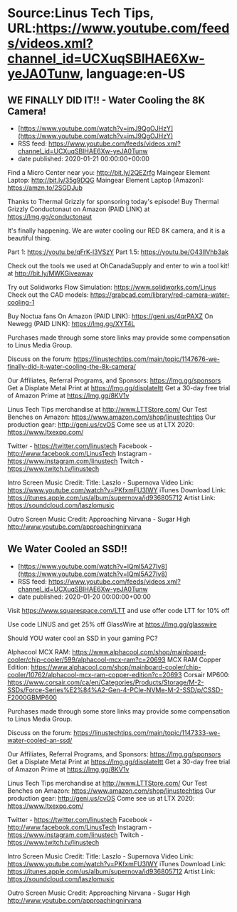 # Source:Linus Tech Tips, URL:https://www.youtube.com/feeds/videos.xml?channel_id=UCXuqSBlHAE6Xw-yeJA0Tunw, language:en-US

## WE FINALLY DID IT!! - Water Cooling the 8K Camera!
 - [https://www.youtube.com/watch?v=imJ9QgOJHzY](https://www.youtube.com/watch?v=imJ9QgOJHzY)
 - RSS feed: https://www.youtube.com/feeds/videos.xml?channel_id=UCXuqSBlHAE6Xw-yeJA0Tunw
 - date published: 2020-01-21 00:00:00+00:00

Find a Micro Center near you: http://bit.ly/2QEZrfg
Maingear Element Laptop: http://bit.ly/35g9DQG
Maingear Element Laptop (Amazon): https://amzn.to/2SGDJub

Thanks to Thermal Grizzly for sponsoring today's episode! Buy Thermal Grizzly Conductonaut on Amazon (PAID LINK) at https://lmg.gg/conductonaut

It's finally happening. We are water cooling our RED 8K camera, and it is a beautiful thing.

Part 1: https://youtu.be/qFrK-l3VSzY
Part 1.5: https://youtu.be/O43IIVhb3ak

Check out the tools we used at OhCanadaSupply and enter to win a tool kit! at http://bit.ly/MWKGiveaway

Try out Solidworks Flow Simulation: https://www.solidworks.com/Linus
Check out the CAD models: https://grabcad.com/library/red-camera-water-cooling-1

Buy Noctua fans
On Amazon (PAID LINK): https://geni.us/4qrPAXZ
On Newegg (PAID LINK): https://lmg.gg/XYT4L

Purchases made through some store links may provide some compensation to Linus Media Group.

Discuss on the forum: https://linustechtips.com/main/topic/1147676-we-finally-did-it-water-cooling-the-8k-camera/

Our Affiliates, Referral Programs, and Sponsors: https://lmg.gg/sponsors
Get a Displate Metal Print at https://lmg.gg/displateltt
Get a 30-day free trial of Amazon Prime at https://lmg.gg/8KV1v

Linus Tech Tips merchandise at http://www.LTTStore.com/ 
Our Test Benches on Amazon: https://www.amazon.com/shop/linustechtips 
Our production gear: http://geni.us/cvOS
Come see us at LTX 2020: https://www.ltxexpo.com/

Twitter - https://twitter.com/linustech
Facebook - http://www.facebook.com/LinusTech
Instagram - https://www.instagram.com/linustech
Twitch - https://www.twitch.tv/linustech 

Intro Screen Music Credit:
Title: Laszlo - Supernova
Video Link: https://www.youtube.com/watch?v=PKfxmFU3lWY
iTunes Download Link: https://itunes.apple.com/us/album/supernova/id936805712
Artist Link: https://soundcloud.com/laszlomusic

Outro Screen Music Credit: Approaching Nirvana - Sugar High http://www.youtube.com/approachingnirvana

## We Water Cooled an SSD!!
 - [https://www.youtube.com/watch?v=lQmI5A27Iv8](https://www.youtube.com/watch?v=lQmI5A27Iv8)
 - RSS feed: https://www.youtube.com/feeds/videos.xml?channel_id=UCXuqSBlHAE6Xw-yeJA0Tunw
 - date published: 2020-01-20 00:00:00+00:00

Visit https://www.squarespace.com/LTT and use offer code LTT for 10% off

Use code LINUS and get 25% off GlassWire at https://lmg.gg/glasswire

Should YOU water cool an SSD in your gaming PC?

Alphacool MCX RAM: https://www.alphacool.com/shop/mainboard-cooler/chip-cooler/599/alphacool-mcx-ram?c=20693
MCX RAM Copper Edition: https://www.alphacool.com/shop/mainboard-cooler/chip-cooler/10762/alphacool-mcx-ram-copper-edition?c=20693
Corsair MP600: https://www.corsair.com/ca/en/Categories/Products/Storage/M-2-SSDs/Force-Series%E2%84%A2-Gen-4-PCIe-NVMe-M-2-SSD/p/CSSD-F2000GBMP600

Purchases made through some store links may provide some compensation to Linus Media Group.

Discuss on the forum: https://linustechtips.com/main/topic/1147333-we-water-cooled-an-ssd/

Our Affiliates, Referral Programs, and Sponsors: https://lmg.gg/sponsors
Get a Displate Metal Print at https://lmg.gg/displateltt
Get a 30-day free trial of Amazon Prime at https://lmg.gg/8KV1v

Linus Tech Tips merchandise at http://www.LTTStore.com/ 
Our Test Benches on Amazon: https://www.amazon.com/shop/linustechtips 
Our production gear: http://geni.us/cvOS
Come see us at LTX 2020: https://www.ltxexpo.com/

Twitter - https://twitter.com/linustech
Facebook - http://www.facebook.com/LinusTech
Instagram - https://www.instagram.com/linustech
Twitch - https://www.twitch.tv/linustech 

Intro Screen Music Credit:
Title: Laszlo - Supernova
Video Link: https://www.youtube.com/watch?v=PKfxmFU3lWY
iTunes Download Link: https://itunes.apple.com/us/album/supernova/id936805712
Artist Link: https://soundcloud.com/laszlomusic

Outro Screen Music Credit: Approaching Nirvana - Sugar High http://www.youtube.com/approachingnirvana


